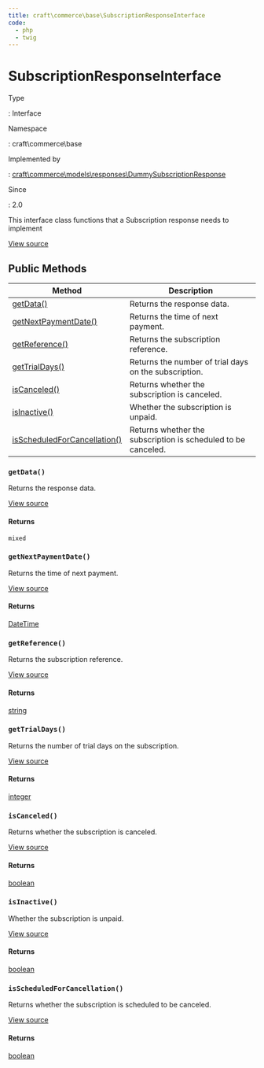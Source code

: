 ```yaml
---
title: craft\commerce\base\SubscriptionResponseInterface
code:
  - php
  - twig
---
```


# SubscriptionResponseInterface

Type

:   Interface

Namespace

:   craft\commerce\base

Implemented by

:   [craft\commerce\models\responses\DummySubscriptionResponse](craft-commerce-models-responses-dummysubscriptionresponse.md)

Since

:   2.0



This interface class functions that a Subscription response needs to implement





[View source](https://github.com/craftcms/commerce/blob/master/src/base/SubscriptionResponseInterface.php)






## Public Methods

| Method                                                                                                                 | Description
| ---------------------------------------------------------------------------------------------------------------------- | -------------------------------------------------------------
| [getData()](craft-commerce-base-subscriptionresponseinterface.md#method-getdata)                                       | Returns the response data.
| [getNextPaymentDate()](craft-commerce-base-subscriptionresponseinterface.md#method-getnextpaymentdate)                 | Returns the time of next payment.
| [getReference()](craft-commerce-base-subscriptionresponseinterface.md#method-getreference)                             | Returns the subscription reference.
| [getTrialDays()](craft-commerce-base-subscriptionresponseinterface.md#method-gettrialdays)                             | Returns the number of trial days on the subscription.
| [isCanceled()](craft-commerce-base-subscriptionresponseinterface.md#method-iscanceled)                                 | Returns whether the subscription is canceled.
| [isInactive()](craft-commerce-base-subscriptionresponseinterface.md#method-isinactive)                                 | Whether the subscription is unpaid.
| [isScheduledForCancellation()](craft-commerce-base-subscriptionresponseinterface.md#method-isscheduledforcancellation) | Returns whether the subscription is scheduled to be canceled.

### `getData()`





Returns the response data.




[View source](https://github.com/craftcms/commerce/blob/master/src/base/SubscriptionResponseInterface.php#L25)



#### Returns

`mixed`



### `getNextPaymentDate()`





Returns the time of next payment.




[View source](https://github.com/craftcms/commerce/blob/master/src/base/SubscriptionResponseInterface.php#L46)



#### Returns

[DateTime](http://php.net/class.datetime)



### `getReference()`





Returns the subscription reference.




[View source](https://github.com/craftcms/commerce/blob/master/src/base/SubscriptionResponseInterface.php#L32)



#### Returns

[string](http://php.net/language.types.string)



### `getTrialDays()`





Returns the number of trial days on the subscription.




[View source](https://github.com/craftcms/commerce/blob/master/src/base/SubscriptionResponseInterface.php#L39)



#### Returns

[integer](http://php.net/language.types.integer)



### `isCanceled()`





Returns whether the subscription is canceled.




[View source](https://github.com/craftcms/commerce/blob/master/src/base/SubscriptionResponseInterface.php#L53)



#### Returns

[boolean](http://php.net/language.types.boolean)



### `isInactive()`





Whether the subscription is unpaid.




[View source](https://github.com/craftcms/commerce/blob/master/src/base/SubscriptionResponseInterface.php#L67)



#### Returns

[boolean](http://php.net/language.types.boolean)



### `isScheduledForCancellation()`





Returns whether the subscription is scheduled to be canceled.




[View source](https://github.com/craftcms/commerce/blob/master/src/base/SubscriptionResponseInterface.php#L60)



#### Returns

[boolean](http://php.net/language.types.boolean)









